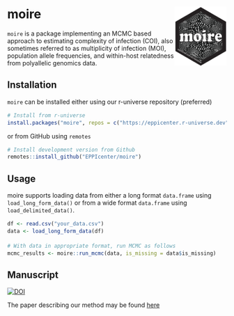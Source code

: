 
# moire <img src="man/figures/moire_web_logo.svg" align="right" alt="" width="120"/>

`moire` is a package implementing an MCMC based approach to estimating
complexity of infection (COI), also sometimes referred to as
multiplicity of infection (MOI), population allele frequencies, and
within-host relatedness from polyallelic genomics data.

## Installation

`moire` can be installed either using our r-universe repository
(preferred)

``` r
# Install from r-universe
install.packages("moire", repos = c("https://eppicenter.r-universe.dev", "https://cloud.r-project.org"))
```

or from GitHub using `remotes`

``` r
# Install development version from Github
remotes::install_github("EPPIcenter/moire")
```

## Usage

moire supports loading data from either a long format `data.frame` using
`load_long_form_data()` or from a wide format `data.frame` using
`load_delimited_data()`.

``` r
df <- read.csv("your_data.csv")
data <- load_long_form_data(df)

# With data in appropriate format, run MCMC as follows
mcmc_results <- moire::run_mcmc(data, is_missing = data$is_missing)
```

## Manuscript

[![DOI](https://zenodo.org/badge/174280517.svg)](https://zenodo.org/doi/10.5281/zenodo.10092402)

The paper describing our method may be found
[here](https://doi.org/10.1101/2023.10.03.560769)
